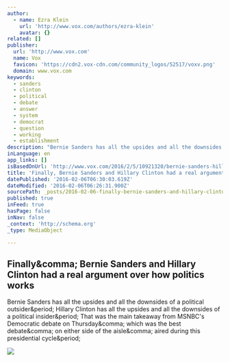 ```yaml
---
author:
  - name: Ezra Klein
    url: 'http://www.vox.com/authors/ezra-klein'
    avatar: {}
related: []
publisher:
  url: 'http://www.vox.com'
  name: Vox
  favicon: 'https://cdn2.vox-cdn.com/community_logos/52517/voxv.png'
  domain: www.vox.com
keywords:
  - sanders
  - clinton
  - political
  - debate
  - answer
  - system
  - democrat
  - question
  - working
  - establishment
description: "Bernie Sanders has all the upsides and all the downsides of a political outsider. Hillary Clinton has all the upsides and all the downsides of a political insider. That was the main takeaway from MSNBC's Democratic debate on Thursday, which was the best debate, on either side of the aisle, aired during this presidential cycle."
inLanguage: en
app_links: []
isBasedOnUrl: 'http://www.vox.com/2016/2/5/10921320/bernie-sanders-hillary-clinton-debate'
title: 'Finally, Bernie Sanders and Hillary Clinton had a real argument over how politics works'
datePublished: '2016-02-06T06:30:03.619Z'
dateModified: '2016-02-06T06:26:31.900Z'
sourcePath: _posts/2016-02-06-finally-bernie-sanders-and-hillary-clinton-had-a-real-argum.md
published: true
inFeed: true
hasPage: false
inNav: false
_context: 'http://schema.org'
_type: MediaObject

---
```

<article style=""><h1>Finally&amp;comma; Bernie Sanders and Hillary Clinton had a real argument over how politics works</h1><p>Bernie Sanders has all the upsides and all the downsides of a political outsider&amp;period; Hillary Clinton has all the upsides and all the downsides of a political insider&amp;period; That was the main takeaway from MSNBC's Democratic debate on Thursday&amp;comma; which was the best debate&amp;comma; on either side of the aisle&amp;comma; aired during this presidential cycle&amp;period;</p><img src="https://cdn0.vox-cdn.com/thumbor/5XxVuG2r7p9OKDbsD3z07PTjw2U=/93x0:641x365/1280x853/cdn0.vox-cdn.com/uploads/chorus_image/image/48736709/Screen_20Shot_202016-02-04_20at_209.11.34_20PM.0.png" /></article>